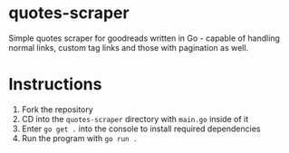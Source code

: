 # quotes-scraper
Simple quotes scraper for goodreads written in Go - capable of handling normal links, custom tag links and those with pagination as well.

# Instructions
1. Fork the repository
2. CD into the `quotes-scraper` directory with `main.go` inside of it
3. Enter `go get .` into the console to install required dependencies
4. Run the program with `go run .`
